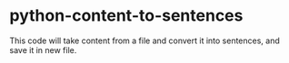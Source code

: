 # python-content-to-sentences
This code will take content from a file and convert it into sentences, and save it in new file. 
